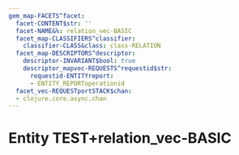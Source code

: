 ```yaml
---
gem_map-FACETS^facet:
  facet-CONTENT$str: ''
  facet-NAME&%: relation_vec-BASIC
  facet_map-CLASSIFIERS^classifier:
    classifier-CLASS&class: class-RELATION
  facet_map-DESCRIPTORS^descriptor:
    descriptor-INVARIANT$bool: true
    descriptor_mapvec-REQUESTS^requestid$str:
      requestid-ENTITYreport:
      - ENTITY_REPORToperationid
  facet_vec-REQUESTportSTACK$chan:
  - clojure.core.async.chan
---
```

# Entity TEST+relation_vec-BASIC

